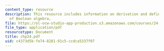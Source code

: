 ```yaml
---
content_type: resource
description: This resource includes information on derivation and defination of language
  of Boolean algebra,
file: https://ol-ocw-studio-app-production.s3.amazonaws.com/courses/24-241-logic-i-fall-2005/c4373d5bfe74828191c5ccdca5337f07_chp24.pdf
file_type: application/pdf
resourcetype: Document
title: chp24.pdf
uid: c4373d5b-fe74-8281-91c5-ccdca5337f07
---
```

